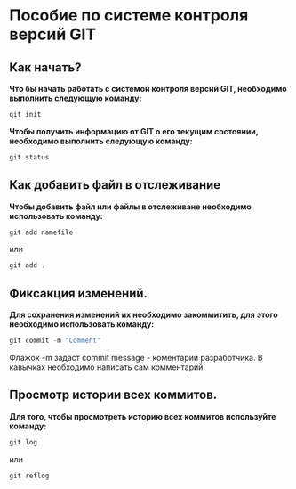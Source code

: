 # Пособие по системе контроля версий GIT

## Как начать?
**Что бы начать работать с системой контроля версий GIT, необходимо выполнить следующую команду:**

```cs
git init
```

**Чтобы получить информацию от GIT о его текущим состоянии, необходимо выполнить следующую команду:**

```cs
git status 
```

## Как добавить файл в отслеживание

**Чтобы добавить файл или файлы в отслеживане необходимо использовать команду:**

```cs
git add namefile
```

или

```cs
git add .
```

## Фиксакция изменений.

**Для сохранения изменений их необходимо закоммитить, для этого необходимо использовать команду:**

```cs
git commit -m "Comment"
```

Флажок -m задаст commit message -  коментарий разработчика. В кавычках необходимо написать сам комментарий.

## Просмотр истории всех коммитов.

**Для того, чтобы просмотреть историю всех коммитов используйте команду:**

```cs
git log
```

или

```cs
git reflog
```
